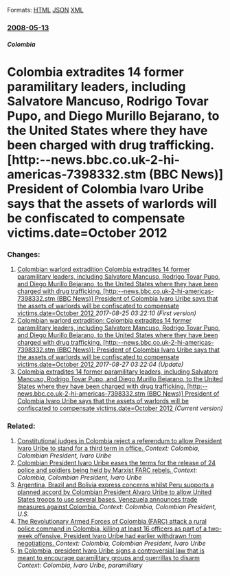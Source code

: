 
Formats: [HTML](/news/2008/05/13/colombia-extradites-14-former-paramilitary-leaders-including-salvatore-mancuso-rodrigo-tovar-pupo-and-diego-murillo-bejarano-to-the-uni.html)  [JSON](/news/2008/05/13/colombia-extradites-14-former-paramilitary-leaders-including-salvatore-mancuso-rodrigo-tovar-pupo-and-diego-murillo-bejarano-to-the-uni.json)  [XML](/news/2008/05/13/colombia-extradites-14-former-paramilitary-leaders-including-salvatore-mancuso-rodrigo-tovar-pupo-and-diego-murillo-bejarano-to-the-uni.xml)  

### [2008-05-13](/news/2008/05/13/index.md)

##### Colombia
#  Colombia extradites 14 former paramilitary leaders, including Salvatore Mancuso, Rodrigo Tovar Pupo, and Diego Murillo Bejarano, to the United States where they have been charged with drug trafficking. [http:--news.bbc.co.uk-2-hi-americas-7398332.stm (BBC News)] President of Colombia lvaro Uribe says that the assets of warlords will be confiscated to compensate victims.date=October 2012 




### Changes:

1. [ Colombian warlord extradition Colombia extradites 14 former paramilitary leaders, including Salvatore Mancuso, Rodrigo Tovar Pupo, and Diego Murillo Bejarano, to the United States where they have been charged with drug trafficking. [http:--news.bbc.co.uk-2-hi-americas-7398332.stm (BBC News)] President of Colombia lvaro Uribe says that the assets of warlords will be confiscated to compensate victims.date=October 2012 ](/news/2008/05/13/colombian-warlord-extraditionp-colombia-extradites-14-former-paramilitary-leaders-including-salvatore-mancuso-rodrigo-tovar-pupo-and-die.md) _2017-08-25 03:22:10 (First version)_
2. [ Colombian warlord extradition: Colombia extradites 14 former paramilitary leaders, including Salvatore Mancuso, Rodrigo Tovar Pupo, and Diego Murillo Bejarano, to the United States where they have been charged with drug trafficking. [http:--news.bbc.co.uk-2-hi-americas-7398332.stm (BBC News)]: President of Colombia lvaro Uribe says that the assets of warlords will be confiscated to compensate victims.date=October 2012 ](/news/2008/05/13/colombian-warlord-extradition-colombia-extradites-14-former-paramilitary-leaders-including-salvatore-mancuso-rodrigo-tovar-pupo-and-die.md) _2017-08-27 03:22:04 (Update)_
2. [ Colombia extradites 14 former paramilitary leaders, including Salvatore Mancuso, Rodrigo Tovar Pupo, and Diego Murillo Bejarano, to the United States where they have been charged with drug trafficking. [http:--news.bbc.co.uk-2-hi-americas-7398332.stm (BBC News)] President of Colombia lvaro Uribe says that the assets of warlords will be confiscated to compensate victims.date=October 2012 ](/news/2008/05/13/colombia-extradites-14-former-paramilitary-leaders-including-salvatore-mancuso-rodrigo-tovar-pupo-and-diego-murillo-bejarano-to-the-uni.md) _(Current version)_

### Related:

1. [Constitutional judges in Colombia reject a referendum to allow President lvaro Uribe to stand for a third term in office. ](/news/2010/02/27/constitutional-judges-in-colombia-reject-a-referendum-to-allow-president-alvaro-uribe-to-stand-for-a-third-term-in-office.md) _Context: Colombia, Colombian President, lvaro Uribe_
2. [ Colombian President lvaro Uribe eases the terms for the release of 24 police and soldiers being held by Marxist FARC rebels. ](/news/2009/09/20/colombian-president-alvaro-uribe-eases-the-terms-for-the-release-of-24-police-and-soldiers-being-held-by-marxist-farc-rebels.md) _Context: Colombia, Colombian President, lvaro Uribe_
3. [ Argentina, Brazil and Bolivia express concerns whilst Peru supports a planned accord by Colombian President Alvaro Uribe to allow United States troops to use several bases. Venezuela announces trade measures against Colombia. ](/news/2009/08/6/argentina-brazil-and-bolivia-express-concerns-whilst-peru-supports-a-planned-accord-by-colombian-president-alvaro-uribe-to-allow-united-s.md) _Context: Colombia, Colombian President, U.S._
4. [ The Revolutionary Armed Forces of Colombia (FARC) attack a rural police command in Colombia, killing at least 16 officers as part of a two-week offensive. President lvaro Uribe had earlier withdrawn from negotiations. ](/news/2006/11/1/the-revolutionary-armed-forces-of-colombia-farc-attack-a-rural-police-command-in-colombia-killing-at-least-16-officers-as-part-of-a-two.md) _Context: Colombia, Colombian President, lvaro Uribe_
5. [ In Colombia, president lvaro Uribe signs a controversial law that is meant to encourage paramilitary groups and guerrillas to disarm ](/news/2005/07/23/in-colombia-president-alvaro-uribe-signs-a-controversial-law-that-is-meant-to-encourage-paramilitary-groups-and-guerrillas-to-disarm.md) _Context: Colombia, lvaro Uribe, paramilitary_

